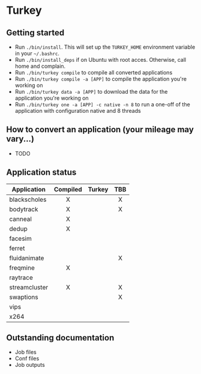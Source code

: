# Turkey

## Getting started
- Run ```./bin/install```. This will set up the ```TURKEY_HOME``` environment variable in your ```~/.bashrc```.
- Run ```./bin/install_deps``` if on Ubuntu with root acces. Otherwise, call home and complain.
- Run ```./bin/turkey compile``` to compile all converted applications
- Run ```./bin/turkey compile -a [APP]``` to compile the application you're working on
- Run ```./bin/turkey data -a [APP]``` to download the data for the application you're working on
- Run ```./bin/turkey one -a [APP] -c native -n 8``` to run a one-off of the application with configuration native and 8 threads

## How to convert an application (your mileage may vary...)
- TODO

## Application status

| Application     | Compiled        | Turkey          | TBB             |
| --------------- | :-------------: | :-------------: | :-------------: |
| blackscholes    | X               |                 | X               |
| bodytrack       | X               |                 | X               |
| canneal         | X               |                 |                 |
| dedup           | X               |                 |                 |
| facesim         |                 |                 |                 |
| ferret          |                 |                 |                 |
| fluidanimate    |                 |                 | X               |
| freqmine        | X               |                 |                 |
| raytrace        |                 |                 |                 |
| streamcluster   | X               |                 | X               |
| swaptions       |                 |                 | X               |
| vips            |                 |                 |                 |
| x264            |                 |                 |                 |

## Outstanding documentation
- Job files
- Conf files
- Job outputs
